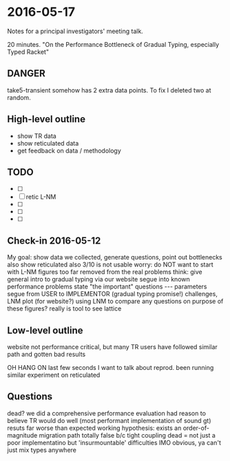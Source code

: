 2016-05-17
===

Notes for a principal investigators' meeting talk.

20 minutes.
"On the Performance Bottleneck of Gradual Typing, especially Typed Racket"

DANGER
---
take5-transient somehow has 2 extra data points. To fix I deleted two at random.

High-level outline
---
- show TR data
- show reticulated data
- get feedback on data / methodology


TODO
---
- [ ] 
- [ ] retic L-NM
- [ ] 
- [ ] 
- [ ] 


Check-in 2016-05-12
---
My goal: show data we collected, generate questions, point out bottlenecks
         also show reticulated
         also 3/10 is not usable
worry: do NOT want to start with L-NM figures
       too far removed from the real problems
think: give general intro to gradual typing via our website
       segue into known performance problems
       state "the important" questions --- parameters
       segue from USER to IMPLEMENTOR
         (gradual typing promise!)
       challenges, LNM plot (for website?)
       using LNM to compare
       any questions on purpose of these figures?
         really is tool to see lattice


Low-level outline
---

website not performance critical,
 but many TR users have followed similar path and gotten bad results

OH HANG ON last few seconds I want to talk about reprod.
  been running similar experiment on reticulated


Questions
---
dead?
  we did a comprehensive performance evaluation
  had reason to believe TR would do well (most performant implementation of sound gt)
  resuts far worse than expected
  working hypothesis: exists an order-of-magnitude migration path
   totally false b/c tight coupling
  dead = not just a poor implementatino but 'insurmountable' difficulties
  IMO obvious, ya can't just mix types anywhere

